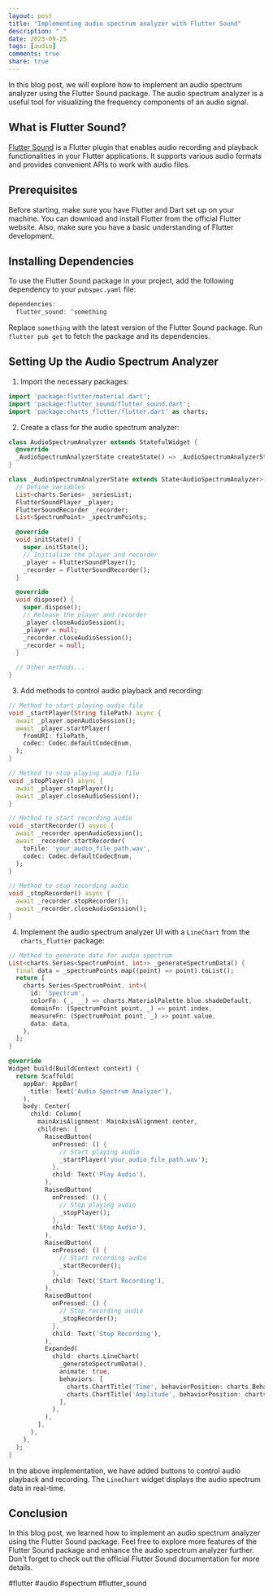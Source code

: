 ```yaml
---
layout: post
title: "Implementing audio spectrum analyzer with Flutter Sound"
description: " "
date: 2023-09-25
tags: [audio]
comments: true
share: true
---
```


In this blog post, we will explore how to implement an audio spectrum analyzer using the Flutter Sound package. The audio spectrum analyzer is a useful tool for visualizing the frequency components of an audio signal.

## What is Flutter Sound?

[Flutter Sound](https://pub.dev/packages/flutter_sound) is a Flutter plugin that enables audio recording and playback functionalities in your Flutter applications. It supports various audio formats and provides convenient APIs to work with audio files.

## Prerequisites

Before starting, make sure you have Flutter and Dart set up on your machine. You can download and install Flutter from the official Flutter website. Also, make sure you have a basic understanding of Flutter development.

## Installing Dependencies

To use the Flutter Sound package in your project, add the following dependency to your `pubspec.yaml` file:

```dart
dependencies:
  flutter_sound: ^something
```

Replace `something` with the latest version of the Flutter Sound package. Run `flutter pub get` to fetch the package and its dependencies.

## Setting Up the Audio Spectrum Analyzer

1. Import the necessary packages:

```dart
import 'package:flutter/material.dart';
import 'package:flutter_sound/flutter_sound.dart';
import 'package:charts_flutter/flutter.dart' as charts;
```

2. Create a class for the audio spectrum analyzer:

```dart
class AudioSpectrumAnalyzer extends StatefulWidget {
  @override
  _AudioSpectrumAnalyzerState createState() => _AudioSpectrumAnalyzerState();
}

class _AudioSpectrumAnalyzerState extends State<AudioSpectrumAnalyzer> {
  // Define variables
  List<charts.Series> _seriesList;
  FlutterSoundPlayer _player;
  FlutterSoundRecorder _recorder;
  List<SpectrumPoint> _spectrumPoints;

  @override
  void initState() {
    super.initState();
    // Initialize the player and recorder
    _player = FlutterSoundPlayer();
    _recorder = FlutterSoundRecorder();
  }

  @override
  void dispose() {
    super.dispose();
    // Release the player and recorder
    _player.closeAudioSession();
    _player = null;
    _recorder.closeAudioSession();
    _recorder = null;
  }

  // Other methods...
}
```

3. Add methods to control audio playback and recording:

```dart
// Method to start playing audio file
void _startPlayer(String filePath) async {
  await _player.openAudioSession();
  await _player.startPlayer(
    fromURI: filePath,
    codec: Codec.defaultCodecEnum,
  );
}

// Method to stop playing audio file
void _stopPlayer() async {
  await _player.stopPlayer();
  await _player.closeAudioSession();
}

// Method to start recording audio
void _startRecorder() async {
  await _recorder.openAudioSession();
  await _recorder.startRecorder(
    toFile: 'your_audio_file_path.wav',
    codec: Codec.defaultCodecEnum,
  );
}

// Method to stop recording audio
void _stopRecorder() async {
  await _recorder.stopRecorder();
  await _recorder.closeAudioSession();
}
```

4. Implement the audio spectrum analyzer UI with a `LineChart` from the `charts_flutter` package:

```dart
// Method to generate data for audio spectrum
List<charts.Series<SpectrumPoint, int>> _generateSpectrumData() {
  final data = _spectrumPoints.map((point) => point).toList();
  return [
    charts.Series<SpectrumPoint, int>(
      id: 'Spectrum',
      colorFn: (_, __) => charts.MaterialPalette.blue.shadeDefault,
      domainFn: (SpectrumPoint point, _) => point.index,
      measureFn: (SpectrumPoint point, _) => point.value,
      data: data,
    ),
  ];
}

@override
Widget build(BuildContext context) {
  return Scaffold(
    appBar: AppBar(
      title: Text('Audio Spectrum Analyzer'),
    ),
    body: Center(
      child: Column(
        mainAxisAlignment: MainAxisAlignment.center,
        children: [
          RaisedButton(
            onPressed: () {
              // Start playing audio
              _startPlayer('your_audio_file_path.wav');
            },
            child: Text('Play Audio'),
          ),
          RaisedButton(
            onPressed: () {
              // Stop playing audio
              _stopPlayer();
            },
            child: Text('Stop Audio'),
          ),
          RaisedButton(
            onPressed: () {
              // Start recording audio
              _startRecorder();
            },
            child: Text('Start Recording'),
          ),
          RaisedButton(
            onPressed: () {
              // Stop recording audio
              _stopRecorder();
            },
            child: Text('Stop Recording'),
          ),
          Expanded(
            child: charts.LineChart(
              _generateSpectrumData(),
              animate: true,
              behaviors: [
                charts.ChartTitle('Time', behaviorPosition: charts.BehaviorPosition.bottom),
                charts.ChartTitle('Amplitude', behaviorPosition: charts.BehaviorPosition.start),
              ],
            ),
          ),
        ],
      ),
    ),
  );
}
```

In the above implementation, we have added buttons to control audio playback and recording. The `LineChart` widget displays the audio spectrum data in real-time.

## Conclusion

In this blog post, we learned how to implement an audio spectrum analyzer using the Flutter Sound package. Feel free to explore more features of the Flutter Sound package and enhance the audio spectrum analyzer further. Don't forget to check out the official Flutter Sound documentation for more details.

#flutter #audio #spectrum #flutter_sound